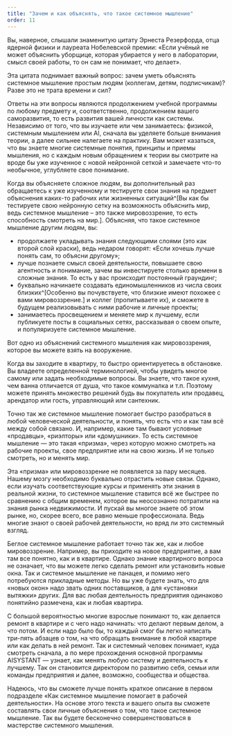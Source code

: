 ```yaml
---
title: "Зачем и как объяснять, что такое системное мышление"
order: 11
---
```




Вы, наверное, слышали знаменитую цитату Эрнеста Резерфорда, отца ядерной физики и лауреата Нобелевской премии: «Если учёный не может объяснить уборщице, которая убирается у него в лаборатории, смысл своей работы, то он сам не понимает, что делает».

Эта цитата поднимает важный вопрос: зачем уметь объяснять системное мышление простым людям (коллегам, детям, подписчикам)? Разве это не трата времени и сил?

Ответы на эти вопросы являются продолжением учебной программы по любому предмету и, соответственно, продолжением вашего саморазвития, то есть развития вашей личности как системы. Независимо от того, что вы изучаете или чем занимаетесь: физикой, системным мышлением или AI, сначала вы уделяете больше внимания теории, а далее сильнее налегаете на практику. Вам может казаться, что вы знаете многие системные понятия, принципы и приемы мышления, но с каждым новым обращением к теории вы смотрите на вроде бы уже изученное с новой нейронной сеткой и замечаете что-то необычное, углубляете свое понимание.

Когда вы объясняете сложное людям, вы дополнительный раз обращаетесь к уже изученному и тестируете свои знания на предмет объяснения каких-то рабочих или жизненных ситуаций^[Вы как бы тестируете свою нейронную сетку на возможность объяснить мир, ведь системное мышление – это также мировоззрение, то есть способность смотреть на мир.]. Объясняя, что такое системное мышление другим людям, вы:

* продолжаете укладывать знания следующими слоями (это как второй слой краски), ведь недаром говорят: «Если хочешь лучше понять сам, то объясни другому»;
* лучше познаете смысл своей деятельности, повышаете свою агентность и понимание, зачем вы инвестируете столько времени в сложные знания. То есть у вас происходит постоянный граундинг;
* буквально начинаете создавать единомышленников из числа своих близких^[Особенно вы почувствуете, что близкие имеют похожее с вами мировоззрение.] и коллег (пропитываете их), и сможете в будущем реализовывать с ними рабочие и личные проекты;
* занимаетесь просвещением и меняете мир к лучшему, если публикуете посты в социальных сетях, рассказывая о своем опыте, и популяризуете системное мышление.

Вот одно из объяснений системного мышления как мировоззрения, которое вы можете взять на вооружение.

Когда вы заходите в квартиру, то быстро ориентируетесь в обстановке. Вы владеете определенной терминологией, чтобы увидеть многое самому или задать необходимые вопросы. Вы знаете, что такое кухня, чем ванна отличается от душа, что такое коммуналка и т.п. Поэтому можете принять множество решений будь вы покупатель или продавец, арендатор или гость, управляющий или сантехник.

Точно так же системное мышление помогает быстро разобраться в любой человеческой деятельности, и понять, что есть что и как там всё между собой связано. И, например, какие там бывают условные «продавцы», «риэлторы» или «домушники». То есть системное мышление — это такая «призма», через которую можно смотреть на рабочие проекты, свое предприятие или на свою жизнь. И не только смотреть, но и менять мир.

Эта «призма» или мировоззрение не появляется за пару месяцев. Нашему мозгу необходимо буквально отрастить новые связи. Однако, если изучать соответствующие курсы и применять эти знания в реальной жизни, то системное мышление ставится всё же быстрее по сравнению с общим временем, которое вы неосознанно потратили на знания рынка недвижимости. И пускай вы многое знаете об этом рынке, но, скорее всего, все равно меньше профессионала. Ведь многие знают о своей рабочей деятельности, но вряд ли это системный взгляд.

Беглое системное мышление работает точно так же, как и любое мировоззрение. Например, вы приходите на новое предприятие, а вам там все понятно, как и в квартире. Однако знание квартирного вопроса не означает, что вы можете легко сделать ремонт или установить новые окна. Так и системное мышление не панацея, и помимо него потребуются прикладные методы. Но вы уже будете знать, что для «новых окон» надо звать одних поставщиков, а для «установки вытяжки» других. Для вас любая деятельность предприятия одинаково понятийно размечена, как и любая квартира.

С большой вероятностью многие взрослые понимают то, как делается ремонт в квартире и с чего надо начинать: что делают первым делом, а что потом. И если надо было бы, то каждый смог бы легко написать три-пять абзацев о том, на что обращать внимание в любой квартире или как делать в ней ремонт. Так и системный человек понимает, куда смотреть сначала, а по мере прохождения основной программы AISYSTANT — узнает, как менять любую систему и деятельность к лучшему. Так он становится директором по развитию себя, семьи или команды предприятия и далее, возможно, сообщества и общества.

Надеюсь, что вы сможете лучше понять краткое описание в первом подразделе «Как системное мышление помогает в рабочей деятельности». На основе этого текста и вашего опыта вы сможете составлять свои личные объяснения о том, что такое системное мышление. Так вы будете бесконечно совершенствоваться в мастерстве системного мышления.

